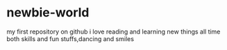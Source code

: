 # newbie-world
my first repository on github
i love reading and learning new things all time both skills and fun stuffs,dancing and smiles
